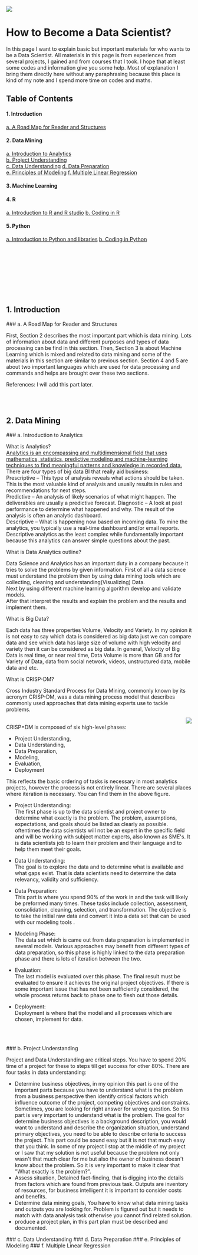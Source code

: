 
![](https://github.com/asikhalaban/R/blob/master/img/blogs_kdnuggets.jpg)

# How to Become a Data Scientist?
In this page I want to explain basic but important materials for who wants to be a Data Scientist. All materials in this page is from experiences from several projects, I gained and from courses that I took. I hope that at least some codes and information give you some help. Most of explanation I bring them directly here without any paraphrasing because this place is kind of my note and I spend more time on codes and maths. 

## Table of Contents

#### 1. Introduction<br>
[a. A Road Map for Reader and Structures](#structures) 
#### 2. Data Mining<br>
[a. Introduction to Analytics](#Introduction)  
[b. Project Understanding](#Project)  
[c. Data Understanding](#Data)
[d. Data Preparation](#Preparation)  
[e. Principles of Modeling](#Principles) 
[f. Multiple Linear Regression](#Multiple)  
#### 3. Machine Learning<br>
#### 4. R<br>
[a. Introduction to R and R studio](#centos)
[b. Coding in R](#manager)
#### 5. Python
[a. Introduction to Python and libraries](#centos)
[b. Coding in Python](#manager)
#
<br><br><br><br><br><br>






## 1. Introduction
<a name="structures"/>
### a. A Road Map for Reader and Structures

First, Section 2 describes the most important part which is data mining. Lots of information about data and different purposes and types of data processing can be find in this section. Then, Section 3 is about Machine Learning which is mixed and related to data mining and some of the materials in this section are similar to previous section. Section 4 and 5 are about two important languages which are used for data processing and commands and helps are brought over these two sections. 

References: I will add this part later.

<br><br>

## 2. Data Mining
<a name="Introduction"/>
### a. Introduction to Analytics

What is Analytics?<br> 
[Analytics is an encompassing and multidimensional field that uses mathematics, statistics, predictive modeling and machine-learning techniques to find meaningful patterns and knowledge in recorded data.](http://www.sas.com/en_us/insights/analytics/what-is-analytics.html) <br>
There are four types of big data BI that really aid business:<br>
Prescriptive – This type of analysis reveals what actions should be taken. This is the most valuable kind of analysis and usually results in rules and recommendations for next steps.<br>
Predictive – An analysis of likely scenarios of what might happen. The deliverables are usually a predictive forecast.
Diagnostic – A look at past performance to determine what happened and why. The result of the analysis is often an analytic dashboard.<br>
Descriptive – What is happening now based on incoming data. To mine the analytics, you typically use a real-time dashboard and/or email reports. Descriptive analytics as the least complex while fundamentally important because this analytics can answer simple questions about the past.<br>

What is Data Analytics outline?<br>

Data Science and Analytics has an important duty in a company because it tries to solve the problems by given information. 
First of all a data science must understand the problem then by using data mining tools which are collecting, cleaning and understanding(Visualizing) Data. <br>
Next by using different machine learning algorithm develop and validate models.<br>
After that interpret the results and explain the problem and the results and implement them. 

What is Big Data? <br>

Each data has three properties Volume, Velocity and Variety. In my opinion it is not easy to say which data is considered as big data just we can compare data and see which data has large size of volume with high velocity and variety then it can be considered as big data. In general, Velocity of Big Data is real time, or near real time, Data Volume is more than GB and for Variety of Data, data from social network, videos, unstructured data, mobile data and etc.

What is CRISP-DM? <br>

Cross Industry Standard Process for Data Mining, commonly known by its acronym CRISP-DM, was a data mining process model that describes commonly used approaches that data mining experts use to tackle problems.

<img align="right" src="https://github.com/asikhalaban/R/blob/master/img/220px-CRISP-DM_Process_Diagram.png?raw=true"><br>
CRISP=DM is composed of six high-level phases:<br>
- Project Understanding,
- Data Understanding,
- Data Preparation, 
- Modeling,
- Evaluation,
- Deployment<br>

This reflects the basic ordering of tasks is necessary in most analytics projects, however the process is not entirely linear. There are several places where iteration is necessary. You can find them in the above figure. 

- Project Understanding:<br>
The first phase is up to the data scientist and project owner to determine what exactly is the problem. The problem, assumptions, expectations, and goals should be listed as clearly as possible. oftentimes the data scientists will not be an expert in the specific field and will be working with subject matter experts, also known as SME's. It is data scientists job to learn their problem and their language and to help them meet their goals. 

- Data Understanding: <br>
The goal is to explore the data and to determine what is available and what gaps exist. That is data scientists need to determine the data relevancy, validity and sufficiency. 

- Data Preparation: <br>
This part is where you spend 90% of the work in and the task will likely be preformed many times. These tasks include collection, assessment, consolidation, cleaning, selection, and transformation. The objective is to take the initial raw data and convert it into a data set that can be used with our modeling tools . 

- Modeling Phase: <br>
The data set which is came out from data preparation is implemented in several models. Various approaches may benefit from different types of data preparation, so this phase is highly linked to the data preparation phase and there is lots of iteration between the two.

- Evaluation: <br>
The last model is evaluated over this phase. The final result must be evaluated to ensure it achieves the original project objectives. If there is some important issue that has not been sufficiently considered, the whole process returns back to phase one to flesh out those details. 

- Deployment: <br>
Deployment is where that the model and all processes which are chosen, implement for data. 


<br><br>

<a name="Project"/>
### b. Project Understanding

Project and Data Understanding are critical steps. You have to spend 20% time of a project for these to steps till get success for other 80%. 
There are four tasks in data understanding: 
- Determine business objectives, in my opinion this part is one of the important parts because you have to understand what is the problem from a business perspective then identify critical factors which influence outcome of the project, competing objectives and constraints. Sometimes, you are looking for right answer for wrong question. So this part is very important to understand what is the problem. The goal for determine business objectives is a background description, you would want to understand and describe the organization situation, understand primary objectives, you need to be able to describe criteria to success the project. This part could be sound easy but it is not that much easy that you think. In some of my project I stop at the middle of my project or I saw that my solution is not useful because the problem not only wasn't that much clear for me but also the owner of business doesn't know about the problem. So it is very important to make it clear that "What exactly is the problem?". 
- Assess situation, Detained fact-finding, that is digging into the details from factors which are found from previous task. Outputs are inventory of resources, for business intelligent it is important to consider costs and benefits. 
- Determine data mining goals, You have to know what data mining tasks and outputs you are looking for. Problem is figured out but it needs to match with data analysis task otherwise you cannot find related solution. 
- produce a project plan, in this part plan must be described and documented. 

<a name="Data"/>
### c. Data Understanding

<a name="Preparation"/>
### d. Data Preparation

<a name="Principles"/>
### e. Principles of Modeling

<a name="Multiple"/>
### f. Multiple Linear Regression


